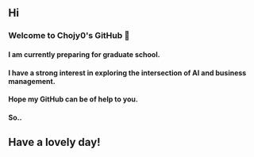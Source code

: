 ## Hi 

<!--
**Chojy0/Chojy0** is a ✨ _special_ ✨ repository because its `README.md` (this file) appears on your GitHub profile.

Here are some ideas to get you started:

- 🔭 I’m currently working on ...
- 🌱 I’m currently learning ...
- 👯 I’m looking to collaborate on ...
- 🤔 I’m looking for help with ...
- 💬 Ask me about ...
- 📫 How to reach me: ...
- 😄 Pronouns: ...
- ⚡ Fun fact: ...
-->

### Welcome to Chojy0's GitHub 🌱
#### I am currently preparing for graduate school.
#### I have a strong interest in exploring the intersection of AI and business management.


#### Hope my GitHub can be of help to you.
#### So..
## Have a lovely day! 





